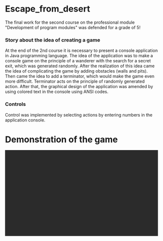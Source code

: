 # Escape_from_desert
The final work for the second course on the professional module "Development of program modules" was defended for a grade of 5! 

### Story about the idea of creating a game
At the end of the 2nd course it is necessary to present a console application in Java programming language.
The idea of the application was to make a console game on the principle of a wanderer with the search for a secret exit, which was generated randomly. 
After the realization of this idea came the idea of complicating the game by adding obstacles (walls and pits).
Then came the idea to add a terminator, which would make the game even more difficult. Terminator acts on the principle of randomly generated action. 
After that, the graphical design of the application was amended by using colored text in the console using ANSI codes.

### Controls
Control was implemented by selecting actions by entering numbers in the application console.

# Demonstration of the game

![Image alt](https://github.com/K1rsN7/Escape_from_the_desert/blob/master/GamePlay.gif)
 
